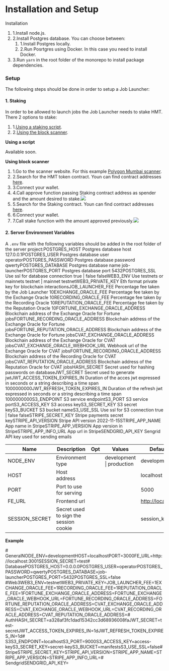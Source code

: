 # Installation and Setup

Installation

1. 1.Install node.js.
2. 2.Install Postgres database. You can choose between:
   1. 1.Install Postgres locally.
   2. 2.Run Posrtgres using Docker. In this case you need to install Docker.
3. 3.Run `yarn` in the root folder of the monorepo to install package dependencies.

### Setup <a href="#setup" id="setup"></a>

The following steps should be done in order to setup a Job Launcher:

#### 1. Staking <a href="#1.-staking" id="1.-staking"></a>

In order to be allowed to launch jobs the Job Launcher needs to stake HMT. There 2 options to stake:

1. 1.​[Using a staking script](https://app.gitbook.com/o/gVcp9m9Bobj6V368GNOW/s/KdzSNb2tF2ABcQCulU6K/page/job-launcher/installation-and-setup#using-a-script).
2. 2.​[Using the block scanner](https://app.gitbook.com/o/gVcp9m9Bobj6V368GNOW/s/KdzSNb2tF2ABcQCulU6K/page/job-launcher/installation-and-setup#using-block-scanner).

**Using a script**

Available soon.

**Using block scanner**

1. 1.Go to the scanner website. For this example [Polygon Mumbai scanner](https://mumbai.polygonscan.com/).
2. 2.Search for the HMT token contract. Youn can find contract addresses [here](https://github.com/humanprotocol/human-protocol/blob/main/CONTRACTS\_LIST.md).
3. 3.Connect your wallet.
4. 4.Call approve function passing Staking contract address as spender and the amount desired to stake.![](https://files.gitbook.com/v0/b/gitbook-x-prod.appspot.com/o/spaces%2FKdzSNb2tF2ABcQCulU6K%2Fuploads%2FEIS7NLL5TFAenY3uj3jK%2Fimage.png?alt=media\&token=9a525415-d7a1-4853-93b1-ba22d4c51a81)
5. 5.Search for the Staking contract. Youn can find contract addresses [here](https://github.com/humanprotocol/human-protocol/blob/main/CONTRACTS\_LIST.md).
6. 6.Connect your wallet.
7. 7.Call stake function with the amount approved previously.![](https://files.gitbook.com/v0/b/gitbook-x-prod.appspot.com/o/spaces%2FKdzSNb2tF2ABcQCulU6K%2Fuploads%2FtA2EGCUOzzAeYp1d7nB4%2Fimage.png?alt=media\&token=b0a2deb6-4da9-4db9-9daa-ca0817e279ac)

#### 2. Server Environment Variables <a href="#2.-server-environment-variables" id="2.-server-environment-variables"></a>

A `.env` file with the following variables should be added in the root folder of the server project:POSTGRES\_HOST Postgres database host 127.0.0.1POSTGRES\_USER Postgres database user operatorPOSTGRES\_PASSWORD Postgres database password qwertyPOSTGRES\_DATABASE Postgres database name job-launcherPOSTGRES\_PORT Postgres database port 5432POSTGRES\_SSL Use ssl for database connection true | false falseWEB3\_ENV Use testnets or mainnets testnet | mainnet testnetWEB3\_PRIVATE\_KEY Eth format private key for blockchain interactionsJOB\_LAUNCHER\_FEE Percentage fee taken by the Job Launcher 10EXCHANGE\_ORACLE\_FEE Percentage fee taken by the Exchange Oracle 10RECORDING\_ORACLE\_FEE Percentage fee taken by the Recording Oracle 10REPUTATION\_ORACLE\_FEE Percentage fee taken by the Reputation Oracle 10FORTUNE\_EXCHANGE\_ORACLE\_ADDRESS Blockchain address of the Exchange Oracle for Fortune jobsFORTUNE\_RECORDING\_ORACLE\_ADDRESS Blockchain address of the Exchange Oracle for Fortune jobsFORTUNE\_REPUTATION\_ORACLE\_ADDRESS Blockchain address of the Exchange Oracle for Fortune jobsCVAT\_EXCHANGE\_ORACLE\_ADDRESS Blockchain address of the Exchange Oracle for CVAT jobsCVAT\_EXCHANGE\_ORACLE\_WEBHOOK\_URL Webhook url of the Exchange Oracle for CVAT jobsFORTUNE\_RECORDING\_ORACLE\_ADDRESS Blockchain address of the Recording Oracle for CVAT jobsCVAT\_REPUTATION\_ORACLE\_ADDRESS Blockchain address of the Reputation Oracle for CVAT jobsHASH\_SECRET Secret used for hashing passwords on databaseJWT\_SECRET Secret used to generate jwtJWT\_ACCESS\_TOKEN\_EXPIRES\_IN Duration of the acces jwt expressed in seconds or a string describing a time span 1000000000JWT\_REFRESH\_TOKEN\_EXPIRES\_IN Duration of the refresh jwt expressed in seconds or a string describing a time span 1000000000S3\_ENDPOINT S3 service endpointS3\_PORT S3 service portS3\_ACCESS\_KEY S3 access keyS3\_SECRET\_KEY S3 secret keyS3\_BUCKET S3 bucket nameS3\_USE\_SSL Use ssl for S3 connection true | false falseSTRIPE\_SECRET\_KEY Stripe payments secret keySTRIPE\_API\_VERSION Stripe API version 2022-11-15STRIPE\_APP\_NAME App name in StripeSTRIPE\_APP\_VERSION App version in StripeSTRIPE\_APP\_INFO\_URL App url in StripeSENDGRID\_API\_KEY Sengrid API key used for sending emails

| Name            | Description                            | Opt | Values                    | Default value                                     |
| --------------- | -------------------------------------- | --- | ------------------------- | ------------------------------------------------- |
| NODE\_ENV       | Environment type                       |     | development \| production | development                                       |
| HOST            | Host address                           |     | ​                         | localhost                                         |
| PORT            | Port to use for serving                |     | ​                         | 5000                                              |
| FE\_URL         | Frontend url                           |     | ​                         | ​[http://localhost:3005](http://localhost:3005/)​ |
| SESSION\_SECRET | Secret used to sign the session cookie |     | ​                         | session\_key                                      |

**Example**

\# GeneralNODE\_ENV=developmentHOST=localhostPORT=3000FE\_URL=http://localhost:3001SESSION\_SECRET=test​# DatabasePOSTGRES\_HOST=0.0.0.0POSTGRES\_USER=operatorPOSTGRES\_PASSWORD=qwertyPOSTGRES\_DATABASE=job-launcherPOSTGRES\_PORT=5432POSTGRES\_SSL=false​#Web3WEB3\_ENV=testnetWEB3\_PRIVATE\_KEY=JOB\_LAUNCHER\_FEE=1EXCHANGE\_ORACLE\_FEE=1RECORDING\_ORACLE\_FEE=1REPUTATION\_ORACLE\_FEE=1FORTUNE\_EXCHANGE\_ORACLE\_ADDRESS=FORTUNE\_EXCHANGE\_ORACLE\_WEBHOOK\_URL=FORTUNE\_RECORDING\_ORACLE\_ADDRESS=FORTUNE\_REPUTATION\_ORACLE\_ADDRESS=CVAT\_EXCHANGE\_ORACLE\_ADDRESS=CVAT\_EXCHANGE\_ORACLE\_WEBHOOK\_URL=CVAT\_RECORDING\_ORACLE\_ADDRESS=CVAT\_REPUTATION\_ORACLE\_ADDRESS=​# AuthHASH\_SECRET=a328af3fc1dad15342cc3d68936008faJWT\_SECRET=test-secretJWT\_ACCESS\_TOKEN\_EXPIRES\_IN=1dJWT\_REFRESH\_TOKEN\_EXPIRES\_IN=1d​# S3S3\_ENDPOINT=localhostS3\_PORT=9000S3\_ACCESS\_KEY=access-keyS3\_SECRET\_KEY=secret-keyS3\_BUCKET=manifestsS3\_USE\_SSL=false​# StripeSTRIPE\_SECRET\_KEY=STRIPE\_API\_VERSION=STRIPE\_APP\_NAME=STRIPE\_APP\_VERSION=STRIPE\_APP\_INFO\_URL=​# SendgridSENDGRID\_API\_KEY=
